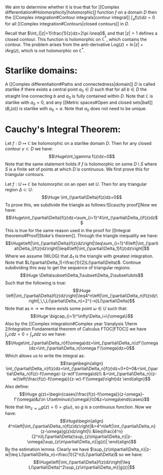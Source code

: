 
We aim to determine whether it is true that for [[Complex differentiation#Holomorphicity|holomorphic]] function $f$ on a domain $D$ then the [[Complex integration#Contour integrals|contour integral]] $\int_\gamma f(z)dz=0$ for all [[Complex integration#Contours|closed contours]] in $D$.

Recall that $\int_{|z|=1}\frac{1}{z}dz=2\pi i\neq0$, and that $|z|=1$ defines a closed contour. This function is holomorphic on $\mathbb{C}^*$, which contains the contour. The problem arises from the anti-derivative $\text{Log}(z)=\ln|z|+i\text{Arg}(z)$, which is not holomorphic on $\mathbb{C}^*$.

# Starlike domains:

A [[Complex differentiation#Paths and connectedness|domain]] $D$ is called starlike if there exists a central point $a_0\in D$ such that for all $b\in D$ the straight line connecting $b$ and $a_0$ is fully contained within $D$. Note that $\mathbb{C}$ is starlike with $a_0=0$, and any [[Metric spaces#Open and closed sets|ball]] ($B_r(a)$) is starlike with $a_0=a$. Note that $a_0$ does not need to be unique.

# Cauchy's Integral Theorem:

Let $f:D\mapsto\mathbb{C}$ be holomorphic on a starlike domain $D$. Then for any closed contour $\gamma\subset D$ we have:$$\Huge\int_\gamma f(z)dz=0$$
Note that the same statement holds if $f$ is holomorphic on some $D\setminus S$ where $S$ is a finite set of points at which $D$ is continuous. We first prove this for triangular contours.

Let $f:U\mapsto\mathbb{C}$ be holomorphic on an open set $U$. Then for any triangular region $\Delta\subset U$:$$\Huge \int_{\partial\Delta}f(z)dz=0$$To prove this, we subdivide the triangle as follows:![[cauchy proof]]Now we have:$$\Huge\int_{\partial\Delta}f(z)dz=\sum_{i=1}^4\int_{\partial\Delta_i}f(z)dz$$This is true for the same reason used in the proof for [[Integral theorems#Proof|Stoke's theorem]]. Through the triangle inequality we have:$$\Huge\left|\int_{\partial\Delta}f(z)dz\right|\leq\sum_{i=1}^4\left|\int_{\partial\Delta_i}f(z)dz\right|\leq4\left|\int_{\partial\Delta_1}f(z)dz\right|$$Where we assume (WLOG) that $\Delta_1$ is the triangle with greatest integration. Note that $L(\partial\Delta_1)=\frac{1}{2}L(\partial\Delta)$. Continue subdividing this way to get the sequence of triangular regions:$$\Huge \Delta\subset\Delta_1\subset\Delta_2\subset\dots$$Such that the following is true:$$\Huge \left|\int_{\partial\Delta}f(z)dz\right|\leq4^n\left|\int_{\partial\Delta_n}f(z)dz\right|,\,\,L(\partial\Delta_n)=2^{-n}L(\partial\Delta)$$Note that as $n\to\infty$ there exists some point $\omega\in U$ such that:$$\Huge \bigcap_{i=1}^\infty\Delta_i=\{\omega\}$$Also by the [[Complex integration#Complex year 1/analysis 1/term 2/Integration Fundamental theorem of Calculus FTOC|FTOC]] we have $\int_\gamma cdz=0=\int_\gamma zdz$ so we have:$$\Huge\int_{\partial\Delta_n}f(\omega)dz=\int_{\partial\Delta_n}zf'(\omega)dz=\int_{\partial\Delta_n}\omega f'(\omega)dz=0$$Which allows us to write the integral as:$$\large\begin{align}
\int_{\partial\Delta_n}f(z)dz=\int_{\partial\Delta_n}f(z)dz+0+0+0&=\int_{\partial\Delta_n}f(z)-f(\omega)-(z-w)f'(\omega)dz\\
&=\int_{\partial\Delta_n}(z-w)\left(\frac{f(z)-f(\omega)}{z-w}-f'(\omega)\right)dz
\end{align}$$Also define:$$\Huge g(z)=\begin{cases}\frac{f(z)-f(\omega)}{z-\omega}-f'(\omega)&z\in U\setminus\{\omega\}\\0&z=\omega\end{cases}$$Note that $\lim_{z\to\omega}g(z)=0=g(\omega)$, so $g$ is a continuous function. Now we have:$$\Huge\begin{align}
4^n\left|\int_{\partial\Delta_n}f(z)dz\right|&=4^n\left|\int_{\partial\Delta_n}(z-\omega)g(z)dz\right|\\
&\leq\frac{4^n}{2^n}L(\partial\Delta)\sup_{z\in\partial\Delta_n}|z-\omega|\sup_{z\in\partial\Delta_n}|g(z)|
\end{align}$$By the estimation lemma. Clearly we have $\sup_{z\in\partial\Delta_n}|z-w|\leq L(\partial\Delta_n)=\frac{1}{2^n}L(\partial\Delta)$ so we have:$$\Huge\left|\int_{\partial\Delta}f(z)dz\right|\leq L(\partial\Delta)^2\sup_{z\in\partial\Delta_m}|g(z)|$$